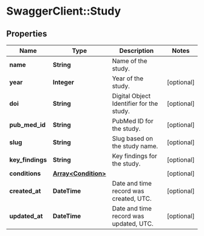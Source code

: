 # SwaggerClient::Study

## Properties
Name | Type | Description | Notes
------------ | ------------- | ------------- | -------------
**name** | **String** | Name of the study. | 
**year** | **Integer** | Year of the study. | [optional] 
**doi** | **String** | Digital Object Identifier for the study. | [optional] 
**pub_med_id** | **String** | PubMed ID for the study. | [optional] 
**slug** | **String** | Slug based on the study name. | [optional] 
**key_findings** | **String** | Key findings for the study. | [optional] 
**conditions** | [**Array&lt;Condition&gt;**](Condition.md) |  | [optional] 
**created_at** | **DateTime** | Date and time record was created, UTC. | [optional] 
**updated_at** | **DateTime** | Date and time record was updated, UTC. | [optional] 



